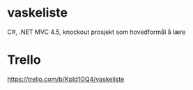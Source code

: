 vaskeliste
==========

C#, .NET MVC 4.5, knockout prosjekt som hovedformål å lære


Trello
======
https://trello.com/b/Kpld1OQ4/vaskeliste
